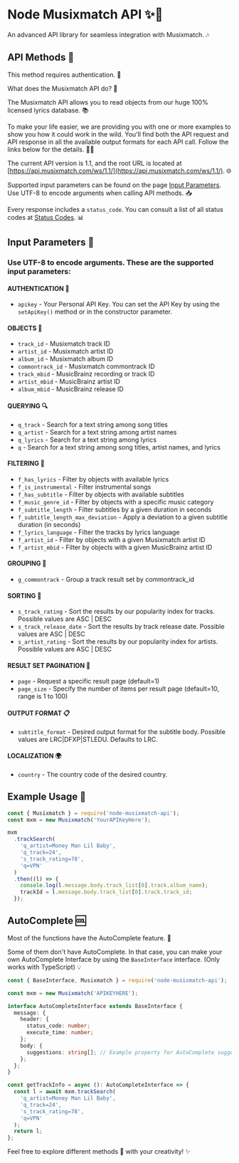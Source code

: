 # Node Musixmatch API ✨🎵

An advanced API library for seamless integration with Musixmatch. 🎶

## API Methods 🚀

This method requires authentication. 🔐

What does the Musixmatch API do? 🤔

The Musixmatch API allows you to read objects from our huge 100% licensed lyrics database. 📚

To make your life easier, we are providing you with one or more examples to show you how it could work in the wild. You'll find both the API request and API response in all the available output formats for each API call. Follow the links below for the details. 📝🔗

The current API version is 1.1, and the root URL is located at [https://api.musixmatch.com/ws/1.1/](https://api.musixmatch.com/ws/1.1/). 🌐

Supported input parameters can be found on the page [Input Parameters](https://developer.musixmatch.com/documentation/input-parameters). Use UTF-8 to encode arguments when calling API methods. 📥

Every response includes a `status_code`. You can consult a list of all status codes at [Status Codes](https://developer.musixmatch.com/documentation/status-codes). 📊

## Input Parameters 📝

### Use UTF-8 to encode arguments. These are the supported input parameters:

#### AUTHENTICATION 🔑

- `apikey` - Your Personal API Key. You can set the API Key by using the `setApiKey()` method or in the constructor parameter.

#### OBJECTS 📌

- `track_id` - Musixmatch track ID
- `artist_id` - Musixmatch artist ID
- `album_id` - Musixmatch album ID
- `commontrack_id` - Musixmatch commontrack ID
- `track_mbid` - MusicBrainz recording or track ID
- `artist_mbid` - MusicBrainz artist ID
- `album_mbid` - MusicBrainz release ID

#### QUERYING 🔍

- `q_track` - Search for a text string among song titles
- `q_artist` - Search for a text string among artist names
- `q_lyrics` - Search for a text string among lyrics
- `q` - Search for a text string among song titles, artist names, and lyrics

#### FILTERING 🧹

- `f_has_lyrics` - Filter by objects with available lyrics
- `f_is_instrumental` - Filter instrumental songs
- `f_has_subtitle` - Filter by objects with available subtitles
- `f_music_genre_id` - Filter by objects with a specific music category
- `f_subtitle_length` - Filter subtitles by a given duration in seconds
- `f_subtitle_length_max_deviation` - Apply a deviation to a given subtitle duration (in seconds)
- `f_lyrics_language` - Filter the tracks by lyrics language
- `f_artist_id` - Filter by objects with a given Musixmatch artist ID
- `f_artist_mbid` - Filter by objects with a given MusicBrainz artist ID

#### GROUPING 🧩

- `g_commontrack` - Group a track result set by commontrack_id

#### SORTING 🔄

- `s_track_rating` - Sort the results by our popularity index for tracks. Possible values are ASC | DESC
- `s_track_release_date` - Sort the results by track release date. Possible values are ASC | DESC
- `s_artist_rating` - Sort the results by our popularity index for artists. Possible values are ASC | DESC

#### RESULT SET PAGINATION 📄

- `page` - Request a specific result page (default=1)
- `page_size` - Specify the number of items per result page (default=10, range is 1 to 100)

#### OUTPUT FORMAT 📋

- `subtitle_format` - Desired output format for the subtitle body. Possible values are LRC|DFXP|STLEDU. Defaults to LRC.

#### LOCALIZATION 🌍

- `country` - The country code of the desired country.

## Example Usage 🌟

```js
const { Musixmatch } = require('node-musixmatch-api');
const mxm = new Musixmatch('YourAPIKeyHere');

mxm
  .trackSearch(
    'q_artist=Money Man Lil Baby',
    'q_track=24',
    's_track_rating=78',
    'q=VPN'
  )
  .then((l) => {
    console.log(l.message.body.track_list[0].track.album_name);
    trackId = l.message.body.track_list[0].track.track_id;
  });
```

## AutoComplete 🆒

Most of the functions have the AutoComplete feature. 🤩

Some of them don't have AutoComplete. In that case, you can make your own AutoComplete Interface by using the `BaseInterface` interface. (Only works with TypeScript) 💡

```ts
const { BaseInterface, Musixmatch } = require('node-musixmatch-api');

const mxm = new Musixmatch('APIKEYHERE');

interface AutoCompleteInterface extends BaseInterface {
  message: {
    header: {
      status_code: number;
      execute_time: number;
    };
    body: {
      suggestions: string[]; // Example property for AutoComplete suggestions
    };
  };
}

const getTrackInfo = async (): AutoCompleteInterface => {
  const l = await mxm.trackSearch(
    'q_artist=Money Man Lil Baby',
    'q_track=24',
    's_track_rating=78',
    'q=VPN'
  );
  return l;
};
```

Feel free to explore different methods 🌟 with your creativity! ✨
